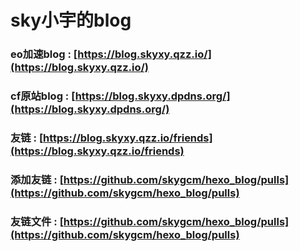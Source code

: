 # sky小宇的blog

### eo加速blog : [https://blog.skyxy.qzz.io/](https://blog.skyxy.qzz.io/)
### cf原站blog : [https://blog.skyxy.dpdns.org/](https://blog.skyxy.dpdns.org/)
### 友链 : [https://blog.skyxy.qzz.io/friends](https://blog.skyxy.qzz.io/friends)

### 添加友链 : [https://github.com/skygcm/hexo_blog/pulls](https://github.com/skygcm/hexo_blog/pulls)
### 友链文件 : [https://github.com/skygcm/hexo_blog/pulls](https://github.com/skygcm/hexo_blog/pulls)
